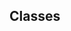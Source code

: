 <div id="title">

## Classes
</div>

<div id="body">

<include src="basic/unit-inParent-asPanel.md" boilerplate />
<include src="classLevelMembers/unit-inParent-asPanel.md" boilerplate />
<include src="enumerations/unit-inParent-asPanel.md" boilerplate />

</div>